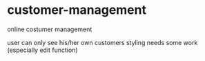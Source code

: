 # customer-management

online costumer management

user can only see his/her own customers
styling needs some work (especially edit function)
